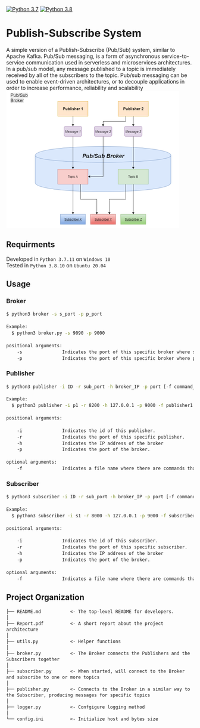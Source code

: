 [![Python 3.7](https://img.shields.io/badge/python-3.7-blue.svg)](https://www.python.org/downloads/release/python-37/)
[![Python 3.8](https://img.shields.io/badge/python-3.8-blue.svg)](https://www.python.org/downloads/release/python-38/)
# Publish-Subscribe System
A simple version of a Publish-Subscribe (Pub/Sub) system, similar to Apache Kafka. Pub/Sub messaging, is a form of asynchronous service-to-service communication used in serverless and microservices architectures. In a pub/sub model, any message published to a topic is immediately received by all of the subscribers to the topic. Pub/sub messaging can be used to enable event-driven architectures, or to decouple applications in order to increase performance, reliability and scalability<br>
![flow](flow.PNG)
## Requirments

Developed in ```Python 3.7.11``` on ```Windows 10```<br>
Tested in ```Python 3.8.10``` on ```Ubuntu 20.04```

## Usage

### Broker
```bash
$ python3 broker -s s_port -p p_port

Example:
  $ python3 broker.py -s 9090 -p 9000
  
positional arguments:
    -s               Indicates the port of this specific broker where subscribers will connect.
    -p               Indicates the port of this specific broker where publishers will connect.
```

### Publisher
```bash
$ python3 publisher -i ID -r sub_port -h broker_IP -p port [-f command_file]

Example:
  $ python3 publisher -i p1 -r 8200 -h 127.0.0.1 -p 9000 -f publisher1.cmd

positional arguments:

    -i               Indicates the id of this publisher.
    -r               Indicates the port of this specific publisher.
    -h               Indicates the IP address of the broker
    -p               Indicates the port of the broker.

optional arguments:
    -f               Indicates a file name where there are commands that the publisher will execute once started and connected to the broker
```

### Subscriber
```bash
$ python3 subscriber -i ID -r sub_port -h broker_IP -p port [-f command_file]

Example:
  $ python3 subscriber -i s1 -r 8000 -h 127.0.0.1 -p 9000 -f subscriber1.cmd

positional arguments:

    -i               Indicates the id of this subscriber.
    -r               Indicates the port of this specific subscriber.
    -h               Indicates the IP address of the broker
    -p               Indicates the port of the broker.

optional arguments:
    -f               Indicates a file name where there are commands that the subscriber will execute once started and connected to the broker
```
## Project Organization

    ├── README.md           <- The top-level README for developers.
    │
    ├── Report.pdf          <- A short report about the project architecture
    │
    ├── utils.py            <- Helper functions
    │
    ├── broker.py           <- The Broker connects the Publishers and the Subscribers together
    │
    ├── subscriber.py       <- When started, will connect to the Broker and subscribe to one or more topics
    │
    ├── publisher.py        <- Connects to the Broker in a similar way to the Subscriber, producing messages for specific topics
    │
    ├── logger.py           <- Confgigure logging method
    │
    └── config.ini          <- Initialize host and bytes size

